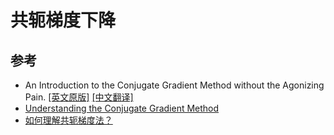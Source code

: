 # 共轭梯度下降

## 参考

- An Introduction to the Conjugate Gradient Method without the Agonizing Pain. [[英文原版]](https://www.cs.cmu.edu/~quake-papers/painless-conjugate-gradient.pdf) [[中文翻译]](https://flat2010.github.io/2018/10/26/共轭梯度法通俗讲义/)
- [Understanding the Conjugate Gradient Method](http://hliangzhao.me/math/CG.pdf)
- [如何理解共轭梯度法？](https://zhuanlan.zhihu.com/p/64227658)
